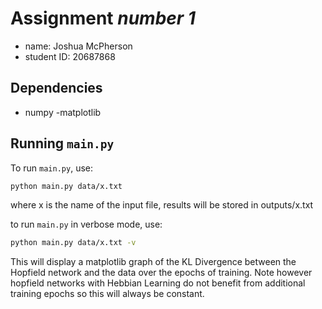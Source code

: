 
# Assignment *number 1*

- name: Joshua McPherson
- student ID: 20687868

## Dependencies
- numpy
-matplotlib

## Running `main.py`

To run `main.py`, use:

```sh
python main.py data/x.txt 
```

where x is the name of the input file, results will be stored in outputs/x.txt

to run `main.py` in verbose mode, use:

```sh
python main.py data/x.txt -v
```

This will display a matplotlib graph of the KL Divergence between the Hopfield network 
and the data over the epochs of training. Note however hopfield networks with Hebbian Learning 
do not benefit from additional training epochs so this will always be constant.